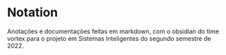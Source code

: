 # Notation

Anotações e documentações feitas em markdown, com o obsidian do time vortex para o projeto em Sistemas Inteligentes do segundo semestre de 2022.
